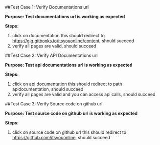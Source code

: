 ##Test Case 1: Verify Documentations url

**Purpose: Test documentations url is working as expected**

**Steps:**

1. click on documentation this should redirect to https://gig.gitbooks.io/itsyouonline/content, should succeed
2. verify all pages are valid, should succeed


##Test Case 2: Verify API Documentations url

**Purpose: Test api documentations url is working as expected**

**Steps:**

1. click on api documentation this should redirect to path apidocumentation, should succeed
2. verify all pages are valid and you can access api calls, should succeed


##Test Case 3: Verify Source code on github url

**Purpose: Test source code on github url is working as expected**

**Steps:**

1. click on source code on github url this should redirect to https://github.com/itsyouonline, should succeed
